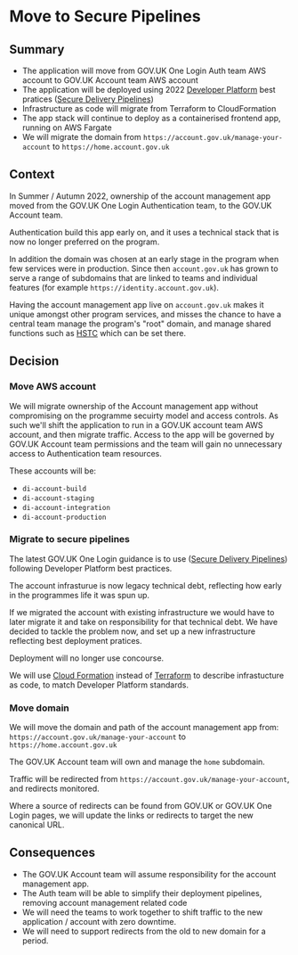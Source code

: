 # Move to Secure Pipelines

## Summary

- The application will move from GOV.UK One Login Auth team AWS account to GOV.UK Account team AWS account
- The application will be deployed using 2022 [Developer Platform](https://govukverify.atlassian.net/wiki/spaces/PLAT/overview?homepageId=3033662033) best pratices ([Secure Delivery Pipelines](https://govukverify.atlassian.net/wiki/spaces/PLAT/pages/3052077059/Secure+Delivery+Pipelines))
- Infrastructure as code will migrate from Terraform to CloudFormation
- The app stack will continue to deploy as a containerised frontend app, running on AWS Fargate
- We will migrate the domain from `https://account.gov.uk/manage-your-account` to `https://home.account.gov.uk`

## Context

In Summer / Autumn 2022, ownership of the account management app moved from the GOV.UK One Login Authentication team, to the GOV.UK Account team.

Authentication build this app early on, and it uses a technical stack that is now no longer preferred on the program.

In addition the domain was chosen at an early stage in the program when few services were in production. Since then `account.gov.uk` has grown to serve a range of subdomains that are linked to teams and individual features (for example `https://identity.account.gov.uk`).

Having the account management app live on `account.gov.uk` makes it unique amongst other program services, and misses the chance to have a central team manage the program's "root" domain, and manage shared functions such as [HSTC](https://developer.mozilla.org/en-US/docs/Glossary/HSTS) which can be set there.

## Decision

### Move AWS account

We will migrate ownership of the Account management app without compromising on the programme secuirty model and access controls. As such we'll shift the application to run in a GOV.UK account team AWS account, and then migrate traffic. Access to the app will be governed by GOV.UK Account team permissions and the team will gain no unnecessary access to Authentication team resources.

These accounts will be:
- `di-account-build`
- `di-account-staging`
- `di-account-integration`
- `di-account-production`

### Migrate to secure pipelines

The latest GOV.UK One Login guidance is to use ([Secure Delivery Pipelines](https://govukverify.atlassian.net/wiki/spaces/PLAT/pages/3052077059/Secure+Delivery+Pipelines)) following Developer Platform best practices.

The account infrasturue is now legacy technical debt, reflecting how early in the programmes life it was spun up.

If we migrated the account with existing infrastructure we would have to later migrate it and take on responsibility for that technical debt. We have decided to tackle the problem now, and set up a new infrastructure reflecting best deployment pratices.

Deployment will no longer use concourse.

We will use [Cloud Formation](https://aws.amazon.com/cloudformation/) instead of [Terraform](https://www.terraform.io/) to describe infrastucture as code, to match Developer Platform standards.

### Move domain

We will move the domain and path of the account management app from:
`https://account.gov.uk/manage-your-account` to `https://home.account.gov.uk`

The GOV.UK Account team will own and manage the `home` subdomain.

Traffic will be redirected from `https://account.gov.uk/manage-your-account`, and redirects monitored.

Where a source of redirects can be found from GOV.UK or GOV.UK One Login pages, we will update the links or redirects to target the new canonical URL.

## Consequences

- The GOV.UK Account team will assume responsibility for the account management app.
- The Auth team will be able to simplify their deployment pipelines, removing account management related code
- We will need the teams to work together to shift traffic to the new application / account with zero downtime.
- We will need to support redirects from the old to new domain for a period.

